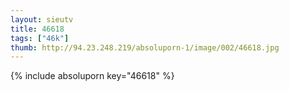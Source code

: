 ```yaml
--- 
layout: sieutv
title: 46618
tags: ["46k"]
thumb: http://94.23.248.219/absoluporn-1/image/002/46618.jpg
---
```

{% include absoluporn key="46618" %} 
